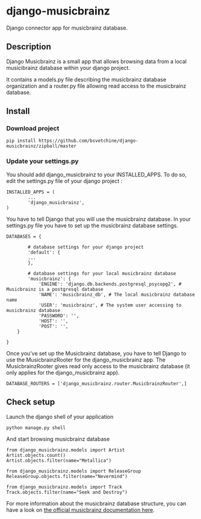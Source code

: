 django-musicbrainz
==================

Django connector app for musicbrainz database.

## Description

Django Musicbrainz is a small app that allows browsing data from a local musicibrainz database within your django project.

It contains a models.py file describing the musicbrainz database organization and a router.py file allowing read access to the musicbrainz database.

## Install

### Download project
	pip install https://github.com/bsvetchine/django-musicbrainz/zipball/master

### Update your settings.py
You should add django_musicbrainz to your INSTALLED_APPS. To do so, edit the settings.py file of your django project :

	INSTALLED_APPS = (
    		...
    		'django_musicbrainz',
	)

You have to tell Django that you will use the musicbrainz database. In your settings.py file you have to set up the musicbrainz database settings.

	DATABASES = {

    		# database settings for your django project
    		'default': {
			...
    		},

    		# database settings for your local musicbrainz database
    		'musicbrainz': {
        		'ENGINE': 'django.db.backends.postgresql_psycopg2', # Musicbrainz is a postgresql database
        		'NAME': 'musicbrainz_db', # The local musicbrainz database name
        		'USER': 'musicbrainz', # The system user accessing to musicbrainz database
        		'PASSWORD': '',
       		 	'HOST': '',
        		'POST': '',
   	 	}

	}

Once you've set up the Musicbrainz database, you have to tell Django to use the MusicbrainzRooter for the django_musicbrainz app.
The MusicbrainzRooter gives read only access to the musicbrainz database (it only applies for the django_musicbrainz app).

	DATABASE_ROUTERS = ['django_musicbrainz.router.MusicbrainzRouter',]

## Check setup

Launch the django shell of your application

	python manage.py shell

And start browsing musicbrainz database

	from django_musicbrainz.models import Artist
	Artist.objects.count()
	Artist.objects.filter(name="Metallica")

	from django_musicbrainz.models import ReleaseGroup
	ReleaseGroup.objects.filter(name="Nevermind")

	from django_musicbrainz.models import Track
	Track.objects.filter(name="Seek and Destroy")

For more information about the musicbrainz database structure, you can have a look on [the official musicbrainz documentation here](http://musicbrainz.org/doc/MusicBrainz_Database/Schema).	
